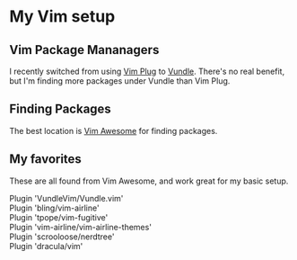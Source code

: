 # My Vim setup

## Vim Package Mananagers

I recently switched from using [Vim Plug](https://github.com/junegunn/vim-plug) to [Vundle](https://github.com/VundleVim/Vundle.vim). There's no real benefit, but I'm finding more packages under Vundle than Vim Plug. 

## Finding Packages

The best location is [Vim Awesome](https://vimawesome.com) for finding packages. 

## My favorites 

These are all found from Vim Awesome, and work great for my basic setup. 


Plugin 'VundleVim/Vundle.vim'   
Plugin 'bling/vim-airline'  
Plugin 'tpope/vim-fugitive'  
Plugin 'vim-airline/vim-airline-themes'  
Plugin 'scrooloose/nerdtree'  
Plugin 'dracula/vim'  




